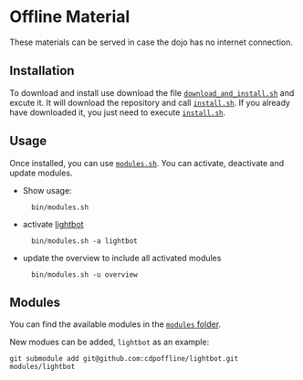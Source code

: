 # Offline Material

These materials can be served in case the dojo has no internet connection.

## Installation

To download and install use download the file [`download_and_install.sh`](bin/download_and_install.sh) and excute it.
It will download the repository and call [`install.sh`](bin/install.sh). If you already have downloaded it, you just need to execute [`install.sh`](bin/install.sh).

## Usage

Once installed, you can use [`modules.sh`](bin/modules.sh).
You can activate, deactivate and update modules.

- Show usage:

        bin/modules.sh

- activate [lightbot](modules/lightbot)

        bin/modules.sh -a lightbot

- update the overview to include all activated modules

        bin/modules.sh -u overview

## Modules

You can find the available modules in the [`modules` folder](modules).

New modues can be added, `lightbot` as an example:

    git submodule add git@github.com:cdpoffline/lightbot.git modules/lightbot
